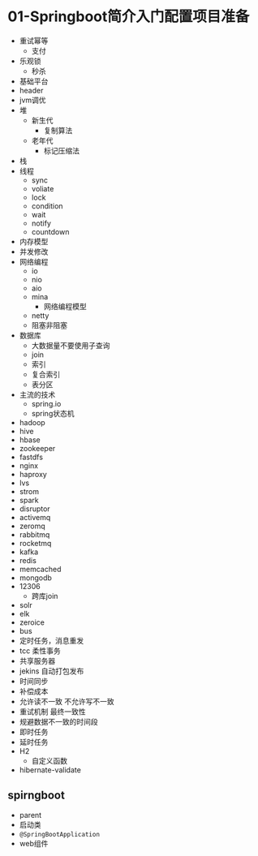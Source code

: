 # 01-Springboot简介入门配置项目准备

* 重试幂等
  * 支付
* 乐观锁
  * 秒杀
* 基础平台
* header
* jvm调优
* 堆
  * 新生代
    * 复制算法
  * 老年代
    * 标记压缩法
* 栈
* 线程
  * sync
  * voliate
  * lock
  * condition
  * wait
  * notify
  * countdown
* 内存模型
* 并发修改
* 网络编程
  * io
  * nio
  * aio
  * mina
    * 网络编程模型
  * netty
  * 阻塞非阻塞
* 数据库
  * 大数据量不要使用子查询
  * join
  * 索引
  * 复合索引
  * 表分区
* 主流的技术
  * spring.io
  * spring状态机
* hadoop
* hive
* hbase
* zookeeper
* fastdfs
* nginx
* haproxy
* lvs
* strom
* spark
* disruptor
* activemq
* zeromq
* rabbitmq
* rocketmq
* kafka
* redis
* memcached
* mongodb
* 12306
  * 跨库join
* solr
* elk
* zeroice
* bus
* 定时任务，消息重发
* tcc 柔性事务
* 共享服务器
* jekins 自动打包发布
* 时间同步
* 补偿成本
* 允许读不一致 不允许写不一致
* 重试机制 最终一致性
* 规避数据不一致的时间段
* 即时任务
* 延时任务
* H2
  * 自定义函数
* hibernate-validate

## spirngboot

* parent
* 启动类
* `@SpringBootApplication`
* web组件